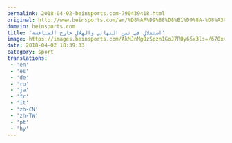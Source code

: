 ```yaml
---
permalink: 2018-04-02-beinsports.com-790439418.html
original: http://www.beinsports.com/ar/%D8%AF%D9%88%D8%B1%D9%8A-%D8%A3%D8%A8%D8%B7%D8%A7%D9%84-%D8%A2%D8%B3%D9%8A%D8%A7/news/%D8%A7%D8%B3%D8%AA%D9%82%D9%84%D8%A7%D9%84-%D9%81%D9%8A-%D8%AB%D9%85%D9%86-%D8%A7%D9%84%D9%86%D9%87%D8%A7%D8%A6%D9%8A-%D9%88/834287
domain: beinsports.com
title: 'استقلال في ثمن النهائي والهلال خارج المنافسة'
image: https://images.beinsports.com/AkMJnMgOzSpzn1GoJ7RQy65x3ls=/670x424/smart/1790554-Capture.JPG
date: 2018-04-02 18:39:33
category: sport
translations: 
 - 'en'
 - 'es'
 - 'de'
 - 'ru'
 - 'ja'
 - 'fr'
 - 'it'
 - 'zh-CN'
 - 'zh-TW'
 - 'pt'
 - 'hy'
---
```


